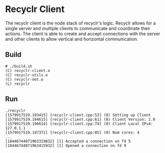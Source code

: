 # Recyclr Client

The recyclr client is the node stack of recyclr's logic. Recyclr allows for a single server and multiple clients to communicate and coordinate their actions. The client is able to create and accept connections with the server and other clients to allow vertical and horizontal communication.

## Build

    # ./build.sh
    (C) recyclr-client.o
    (C) recyclr-utils.o
    (C) recyclr-net.o
    (L) recyclr

## Run

    ./recyclr
    [1579917519.193415] [recyclr-client.cpp:53] (0) Setting up Client
    [1579917519.194615] [recyclr-client.cpp:61] (0) Client Version: 1.0
    [1579917519.196614] [recyclr-client.cpp:74] (0) Client Local IPv4: 127.0.1.1
    [1579917519.197371] [recyclr-client.cpp:85] (0) Num cores: 4
    ...
    [18446744071963319832] [1] Accepted a connection on fd 5
    [18446744071963415932] [1] Opened a connection on fd 9


